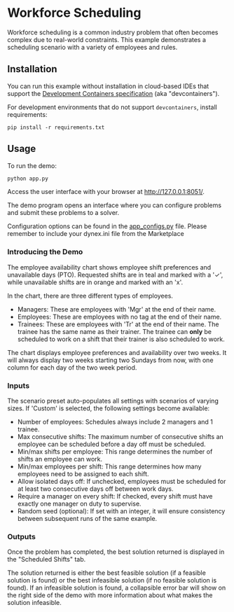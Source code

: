 # Workforce Scheduling

Workforce scheduling is a common industry problem that often becomes complex
due to real-world constraints. This example demonstrates
a scheduling scenario with a variety of employees and rules.

## Installation

You can run this example without installation in cloud-based IDEs that support
the [Development Containers specification](https://containers.dev/supporting)
(aka "devcontainers").

For development environments that do not support ``devcontainers``, install
requirements:

    pip install -r requirements.txt

## Usage
To run the demo:

```bash
python app.py
```

Access the user interface with your browser at http://127.0.0.1:8051/.

The demo program opens an interface where you can configure problems and submit these problems to a solver.

Configuration options can be found in the [app_configs.py](app_configs.py) file.
Please remember to include your dynex.ini file from the Marketplace

### Introducing the Demo

The employee availability chart shows employee shift preferences and unavailable
days (PTO). Requested shifts are in teal and marked with a '✓', while
unavailable shifts are in orange and marked with an 'x'.

In the chart, there are three different types of employees.

- Managers: These are employees with 'Mgr' at the end of their name.
- Employees: These are employees with no tag at the end of their name.
- Trainees: These are employees with 'Tr' at the end of their name. The trainee
  has the same name as their trainer. The trainee can **only** be scheduled to
  work on a shift that their trainer is also scheduled to work.

The chart displays employee preferences and availability over two weeks. It will
always display two weeks starting two Sundays from now, with one column for each day of the two week period.

### Inputs

The scenario preset auto-populates all settings with scenarios of varying
sizes. If 'Custom' is selected, the following settings become available:

- Number of employees: Schedules always include 2 managers and 1 trainee.
- Max consecutive shifts: The maximum number of consecutive shifts an employee
  can be scheduled before a day off must be scheduled.
- Min/max shifts per employee: This range determines the number of shifts an
  employee can work.
- Min/max employees per shift: This range determines how many employees need
  to be assigned to each shift.
- Allow isolated days off: If unchecked, employees must be
  scheduled for at least two consecutive days off between work days.
- Require a manager on every shift: If checked, every shift
  must have exactly one manager on duty to supervise.
- Random seed (optional): If set with an integer, it will ensure consistency
between subsequent runs of the same example.

### Outputs

Once the problem has completed, the best solution returned is displayed in
the "Scheduled Shifts" tab.

The solution returned is either the best feasible solution (if a feasible
solution is found) or the best infeasible solution (if no feasible solution is
found). If an infeasible solution is found, a collapsible error bar will show
on the right side of the demo with more information about what makes the solution
infeasible.
